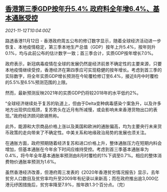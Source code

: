 <!--1636713062000-->
[香港第三季GDP按年升5.4% 政府料全年增6.4%、基本通胀受控](https://cn.reuters.com/article/hk-gdp-q3-inflation-1112-idCNKBS2HX15N)
------

<div><i>2021-11-12T10:04:00Z</i></div><p>路透香港11月12日 - 香港政府周五公布的修订数字显示，随着全球经济活动进一步恢复、本地疫情稳定，第三季本地生产总值（GDP）按年上升5.4%，按年则升0.1%，均与此前公布的估计数字一致；首三季合计，实质GDP按年增长7.0%。</p><p>政府表示，新冠病毒疫情在全球的发展仍然是经济前景不确定性的主要来源，只要本地疫情继续受控，香港经济在第四季应可实现稳健的按年增长。考虑到首三季的实际数字，将全年实质GDP增长预测在今轮覆检修订至6.4%，接近8月中时覆检的5.5%至6.5%预测范围的上限。</p><p>然而，最新预测反映2021年的实质GDP仍将较2018年的水平低约2%。</p><p>“全球经济继续处于复苏的轨道上，但由于Delta变种病毒感染个案急升，以及许多地方出现供应瓶颈，复苏势头在近月有所减慢，或会影响未来香港货物出口的表现。”政府经济顾问欧锡熊称。</p><p>此外，能源和大宗商品价格上涨以及美国和欧洲的通胀偏高，均为主要央行未来货币政策的走向带来了不确定性。中美关系和地缘政治局势的发展也须关注。</p><p>在通胀方面，政府预期随着经济复苏和进口价格上升，整体通胀压力在短期内料会增加，但基本通胀在今年余下时间应维持受控。考虑到首三季基本通胀率为0.4%，将今年全年基本通胀率预测由8月时覆检的1%下调至0.7%。相应的整体消费物价通胀率预测为1.6%。</p><p>虽然香港经济改善，但港府周三发表的《2020年香港贫穷情况报告》显示，去年贫穷人口数目及贫穷率均升至2009年有纪录以来新高；而在政府推出逾3,000亿港元纾困措施后，贫穷率降至7.9%，按年跌1.3个百分点。（完）</p>
